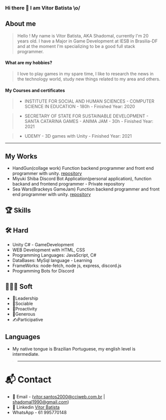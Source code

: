### Hi there 👋 I am Vitor Batista \o/

## About me
   > Hello ! My name is Vitor Batista, AKA Shadomal, currently I'm 20 years old. I have a Major in Game Development at IESB in Brasilia-DF and at the moment I'm specializing to be a good full stack programmer.
  #### What are my hobbies?
   > I love to play games in my spare time, I like to research the news in the technology world, study new things related to my area and others.
  #### My Courses and certificates
  
   >  - INSTITUTE FOR SOCIAL AND HUMAN SCIENCES
         - COMPUTER SCIENCE IN EDUCATION - 180h
         - Finished Year: 2020
         
   >  - SECRETARY OF STATE FOR SUSTAINABLE DEVELOPMENT
        - SANTA CATARINA GAMES - ANIMA JAM - 30h
        - Finished Year: 2021
        
   >  - UDEMY
        - 3D games with Unity
        - Finished Year: 2021
-------------------------------------------------------------------------------------------------------------------------------------------------------
## My Works
  - HandGun(collage work) Function backend programmer and front end programmer with unity. [repository](https://github.com/shadomal/handgun)
  - Miyuki Shiba Discord Bot Application(personal application), function backand and frontend programmer - Private repository
  - Sea Wars(Brackeys GameJam) Function backend programmer and front end programmer with unity. [repository](https://github.com/shadomal/boat-game)
  
## 🏆 Skills
  
  ## 🛠 Hard
  - Unity C# - GameDevelopment
  - WEB Development with HTML, CSS
  - Programming Languages: JavaScript, C#
  - DataBases: MySql language - Learning
  - FrameWorks: node-fetch, node js, express, discord.js
  - Programming Bots for Discord
  
  ## 👨🏻‍🔧 Soft
  - 🥇Leadership
  - 🤝Sociable
  - 👊Proactivity
  - 👋Generous
  - ✍️Participative
  
  ## Languages
  - My native tongue is Brazilian Portuguese, my english level is intermediate.
  
>-------------------------------------------------------------------------------------------------------------------------------------------------------
# 📬 Contact
 - 📧 Email - (vitor.santos2000@cciweb.com.br | shadomal1990@gmail.com)
 - 🔗 Linkedin [Vitor Batista](https://www.linkedin.com/in/vitor-batista-36a159210/)
 - WhatsApp - 61 995770148
